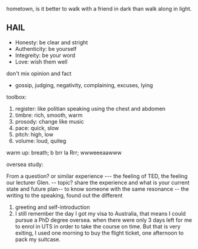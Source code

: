 hometown, is it better to walk with a friend in dark than walk along in light.


## HAIL
- Honesty:        be clear and stright
- Authenticity:   be yourself
- Integreity:     be your word
- Love:           wish them well

don't mix opinion and fact
- gossip, judging, negativity, complaining, excuses, lying

toolbox:
1. register:   like politian speaking using the chest and abdomen 
1. timbre:     rich, smooth, warm
1. prosody:    change like music
1. pace:       quick, slow
1. pitch:      high, low
1. volume:     loud, quiteg

warm up: breath;  b brr la Rrr;  wwweeeaawww

oversea study:


From a question? or similar experience
--- the feeling of TED, the feeling our lecturer Glen.
-- topic? share the experience and what is your current state and future plan-- to know someone with the same resonance
-- the writing to the speaking, found out the different
1. greeting and self-introduction
1. I still remember the day I got my visa to Australia, that means I could pursue a PhD degree oversea. when there were only 3 days left for me to enrol in UTS in order to take the course on time. But that is very exiting, I used one morning to buy the flight ticket, one afternoon to pack my suitcase.